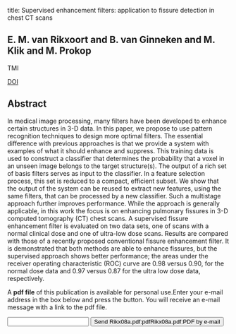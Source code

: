 title: Supervised enhancement filters: application to fissure detection in chest CT scans

## E. M. van Rikxoort and B. van Ginneken and M. Klik and M. Prokop
TMI

<a href="https://doi.org/10.1109/TMI.2007.900447">DOI</a>

## Abstract
In medical image processing, many filters have been developed to enhance certain structures in 3-D data. In this paper, we propose to use pattern recognition techniques to design more optimal filters. The essential difference with previous approaches is that we provide a system with examples of what it should enhance and suppress. This training data is used to construct a classifier that determines the probability that a voxel in an unseen image belongs to the target structure(s). The output of a rich set of basis filters serves as input to the classifier. In a feature selection process, this set is reduced to a compact, efficient subset. We show that the output of the system can be reused to extract new features, using the same filters, that can be processed by a new classifier. Such a multistage approach further improves performance. While the approach is generally applicable, in this work the focus is on enhancing pulmonary fissures in 3-D computed tomography (CT) chest scans. A supervised fissure enhancement filter is evaluated on two data sets, one of scans with a normal clinical dose and one of ultra-low dose scans. Results are compared with those of a recently proposed conventional fissure enhancement filter. It is demonstrated that both methods are able to enhance fissures, but the supervised approach shows better performance; the areas under the receiver operating characteristic (ROC) curve are 0.98 versus 0.90, for the normal dose data and 0.97 versus 0.87 for the ultra low dose data, respectively.

A <b>pdf file</b> of this publication is available for personal use.Enter your e-mail address in the box below and press the button. You will receive an e-mail message with a link to the pdf file.
<form action="sender.php">  <input type="text" name="email">  <input type="submit" value="Send Rikx08a.pdf:pdfRikx08a.pdf:PDF by e-mail"></form>